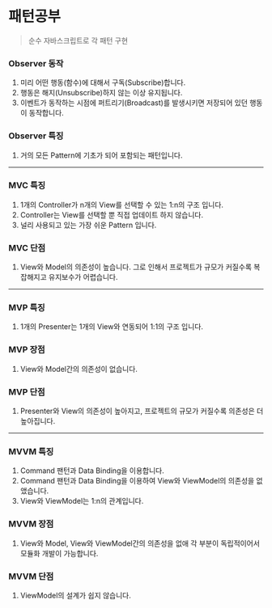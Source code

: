 # 패턴공부

> 순수 자바스크립트로 각 패턴 구현

### Observer 동작

1. 미리 어떤 행동(함수)에 대해서 구독(Subscribe)합니다.
2. 행동은 해지(Unsubscribe)하지 않는 이상 유지됩니다.
3. 이벤트가 동작하는 시점에 퍼트리기(Broadcast)를 발생시키면 저장되어 있던 행동이 동작합니다.

### Observer 특징

1. 거의 모든 Pattern에 기초가 되어 포함되는 패턴입니다.

---

### MVC 특징

1. 1개의 Controller가 n개의 View를 선택할 수 있는 1:n의 구조 입니다.
2. Controller는 View를 선택할 뿐 직접 업데이트 하지 않습니다.
3. 널리 사용되고 있는 가장 쉬운 Pattern 입니다.

### MVC 단점

1. View와 Model의 의존성이 높습니다. 그로 인해서 프로젝트가 규모가 커질수록 복잡해지고 유지보수가 어렵습니다.

---

### MVP 특징

1. 1개의 Presenter는 1개의 View와 연동되어 1:1의 구조 입니다.

### MVP 장점

1. View와 Model간의 의존성이 없습니다.

### MVP 단점

1. Presenter와 View의 의존성이 높아지고, 프로젝트의 규모가 커질수록 의존성은 더 높아집니다.

---

### MVVM 특징

1. Command 팬턴과 Data Binding을 이용합니다.
2. Command 팬턴과 Data Binding을 이용하여 View와 ViewModel의 의존성을 없앴습니다.
3. View와 ViewModel는 1:n의 관계입니다.

### MVVM 장점

1. View와 Model, View와 ViewModel간의 의존성을 없애 각 부분이 독립적이어서 모듈화 개발이 가능합니다.

### MVVM 단점

1. ViewModel의 설계가 쉽지 않습니다.
